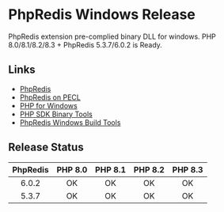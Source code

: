 # PhpRedis Windows Release

PhpRedis extension pre-complied binary DLL for windows. PHP 8.0/8.1/8.2/8.3 + PhpRedis 5.3.7/6.0.2 is Ready. 

## Links

* [PhpRedis](https://github.com/phpredis/phpredis)
* [PhpRedis on PECL](https://pecl.php.net/package/redis)
* [PHP for Windows](https://windows.php.net)
* [PHP SDK Binary Tools](https://github.com/php/php-sdk-binary-tools)
* [PhpRedis Windows Build Tools](https://github.com/dk-sirk/phpredis-windows-build-tools)

## Release Status

| PhpRedis | PHP 8.0 | PHP 8.1 | PHP 8.2 | PHP 8.3 |
| :-: | :-: | :-: | :-: | :-: |
| 6.0.2 | OK | OK | OK | OK |
| 5.3.7 | OK | OK | OK | OK |